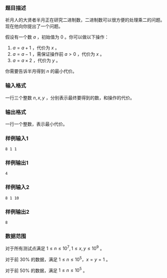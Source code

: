 ### 题目描述

祈月人的大贤者半月正在研究二进制数，二进制数可以很方便的处理乘二的问题。现在他向你提出了一个问题。  

假设有一个数 $a$ ，初始值为 $0$ 。你可以做以下操作：

1. $a=a+1$ ，代价为 $x$ 。
2. $a=a-1$ ，需保证操作前 $a>0$ ，代价为 $x$ 。
3. $a=a\times2$ ，代价为 $y$ 。

你需要告诉半月得到 $n$ 的最小代价。

### 输入格式

一行三个整数 $n,x,y$ ，分别表示最终要得到的数，和操作的代价。

### 输出格式

一行一个整数，表示最小代价。

### 样例输入1

```
8 1 1
```

### 样例输出1

```
4
```

### 样例输入2

```
8 1 10
```

### 样例输出2

```
8
```

### 数据范围

对于所有测试点满足 $1\leq n\leq 10^7,1\leq x,y\leq 10^9$ 。

对于前 30% 的数据，满足 $1\leq n\leq 10^5，x=y=1$ 。

对于前 50% 的数据，满足 $1\leq n\leq 10^5$ 。

